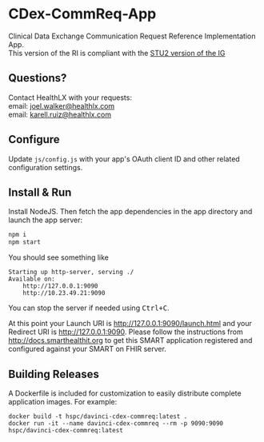 # CDex-CommReq-App
Clinical Data Exchange Communication Request Reference Implementation App.<br>
This version of the RI is compliant with the [STU2 version of the IG](https://hl7.org/fhir/us/davinci-cdex/STU2/)

## Questions?
Contact HealthLX with your requests:<br>
email: joel.walker@healthlx.com <br>
email: karell.ruiz@healthlx.com

## Configure

Update `js/config.js` with your app's OAuth client ID and other related configuration settings.

## Install & Run
Install NodeJS. Then fetch the app dependencies in the app directory and launch the app server:
```sh
npm i
npm start
```

You should see something like

    Starting up http-server, serving ./
    Available on:
        http://127.0.0.1:9090
        http://10.23.49.21:9090

You can stop the server if needed using <kbd>Ctrl+C</kbd>.

At this point your Launch URI is http://127.0.0.1:9090/launch.html and your
Redirect URI is http://127.0.0.1:9090. Please follow the instructions from
http://docs.smarthealthit.org to get this SMART application registered and
configured against your SMART on FHIR server.


## Building Releases
A Dockerfile is included for customization to easily distribute complete application images. For example:

    docker build -t hspc/davinci-cdex-commreq:latest .
    docker run -it --name davinci-cdex-commreq --rm -p 9090:9090 hspc/davinci-cdex-commreq:latest
